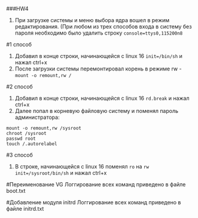 ###HW4

1. При загрузке системы и меню выбора ядра вошел в режим редактирования. (При любом из трех способов входа в систему без пароля необходимо было удалить строку ```console=ttys0,115200n8```

#1 cпособ
1. Добавил в конце строки, начинающейся с linux 16 ```init=/bin/sh``` и нажал ctrl+x
2. После загрузки системы перемонтировал корень в режиме rw - ```mount -o remount,rw /```

#2 способ
1. Добавил в конце строки, начинающейся с linux 16 ```rd.break``` и нажал ctrl+x
2. Далее попал в корневую файловую систему и поменял пароль администратора:
```
mount -o remount,rw /sysroot
chroot /sysroot
passwd root
touch /.autorelabel
```

#3 способ
1. В строке, начинающейся с linux 16 поменял ```ro``` на ```rw init=/sysroot/bin/sh``` и нажал ctrl+x

#Переименование VG
Логгирование всех команд приведено в файле boot.txt

#Добавление модуля initrd
Логгирование всех команд приведено в файле initrd.txt

